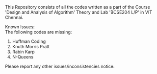 This Repository consists of all the codes written as a part of the Course 'Design and Analysis of Algorithm' Theory and Lab 'BCSE204 L/P' in VIT Chennai.

Known Issues: \
The following codes are missing:
1) Huffman Coding
2) Knuth Morris Pratt
3) Rabin Karp
4) N-Queens

Please report any other issues/inconsistencies notice.
